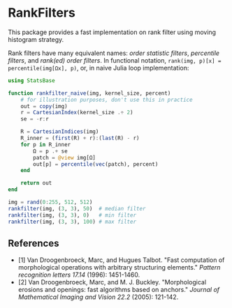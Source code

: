 # RankFilters

This package provides a fast implementation on rank filter using moving histogram strategy.

Rank filters have many equivalent names: _order statistic filters_, _percentile filters_, and
_rank(ed) order filters_. In functional notation, `rank(img, p)[x] = percentile(img[Ωx], p)`, or, in
naive Julia loop implementation:

```julia
using StatsBase

function rankfilter_naive(img, kernel_size, percent)
    # for illustration purposes, don't use this in practice
    out = copy(img)
    r = CartesianIndex(kernel_size .÷ 2)
    se = -r:r

    R = CartesianIndices(img)
    R_inner = (first(R) + r):(last(R) - r)
    for p in R_inner
        Ω = p .+ se
        patch = @view img[Ω]
        out[p] = percentile(vec(patch), percent)
    end

    return out
end

img = rand(0:255, 512, 512)
rankfilter(img, (3, 3), 50)  # median filter
rankfilter(img, (3, 3), 0)   # min filter
rankfilter(img, (3, 3), 100) # max filter
```

## References

- [1] Van Droogenbroeck, Marc, and Hugues Talbot. "Fast computation of morphological operations
    with arbitrary structuring elements." _Pattern recognition letters 17.14_ (1996): 1451-1460.
- [2] Van Droogenbroeck, Marc, and M. J. Buckley. "Morphological erosions and openings: fast
  algorithms based on anchors." _Journal of Mathematical Imaging and Vision 22.2_ (2005): 121-142.


[structuring element]: https://juliaimages.org/ImageMorphology.jl/stable/structuring_element/
